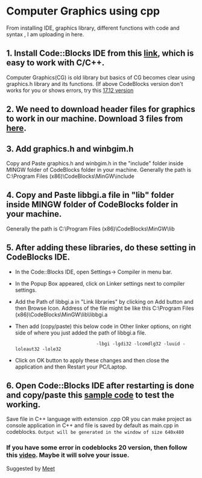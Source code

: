 # Computer Graphics using cpp
From installing IDE, graphics library, different functions with code and syntax , I am uploading in here.

## 1. Install Code::Blocks IDE from this [link](https://sourceforge.net/projects/codeblocks/files/latest/download), which is easy to work with C/C++.
Computer Graphics(CG) is old library but basics of CG becomes clear using graphics.h library and its functions. (If above CodeBlocks version don't works for you or shows errors, try this [17.12 version](https://sourceforge.net/projects/codeblocks/files/Binaries/17.12/Windows/codeblocks-17.12mingw-setup.exe/download)

## 2. We need to download header files for graphics to work in our machine. Download 3 files from [here](https://github.com/chawlajay/computer_graphics_cpp/tree/main/graphics_library).

## 3. Add graphics.h and winbgim.h
Copy and Paste graphics.h and winbgim.h in the "include" folder inside MINGW folder of CodeBlocks folder in your machine. Generally the path is C:\Program Files (x86)\CodeBlocks\MinGW\include

## 4. Copy and Paste libbgi.a file in "lib" folder inside MINGW folder of CodeBlocks folder in your machine.
Generally the path is C:\Program Files (x86)\CodeBlocks\MinGW\lib 

## 5. After adding these libraries, do these setting in CodeBlocks IDE.
* In the Code::Blocks IDE, open Settings-> Compiler in menu bar.
* In the Popup Box appeared, click on Linker settings next to compiler settings.
* Add the Path of libbgi.a in "Link libraries" by clicking on Add button and then Browse Icon. Address of the file might be like this C:\Program Files (x86)\CodeBlocks\MinGW\lib\libbgi.a
* Then add (copy/paste) this below code in Other linker options, on right side of where you just added the path of libbgi.a file.
                                    
                                    -lbgi -lgdi32 -lcomdlg32 -luuid -loleaut32 -lole32
* Click on OK button to apply these changes and then close the application and then Restart your PC/Laptop.

## 6. Open Code::Blocks IDE after restarting is done and copy/paste this [sample code](https://github.com/chawlajay/computer_graphics_cpp/blob/main/sample_code.cpp) to test the working.
Save file in C++ language with extension .cpp OR you can make project as console application in C++ and file is saved by default as main.cpp in codeblocks.
	`Output will be generated in the window of size 640x480`

### If you have some error in codeblocks 20 version, then follow this [video](https://www.youtube.com/watch?v=VEkAj-xVTKQ&feature=youtu.be). Maybe it will solve your issue.
Suggested by [Meet](https://github.com/meet-soni5720)

